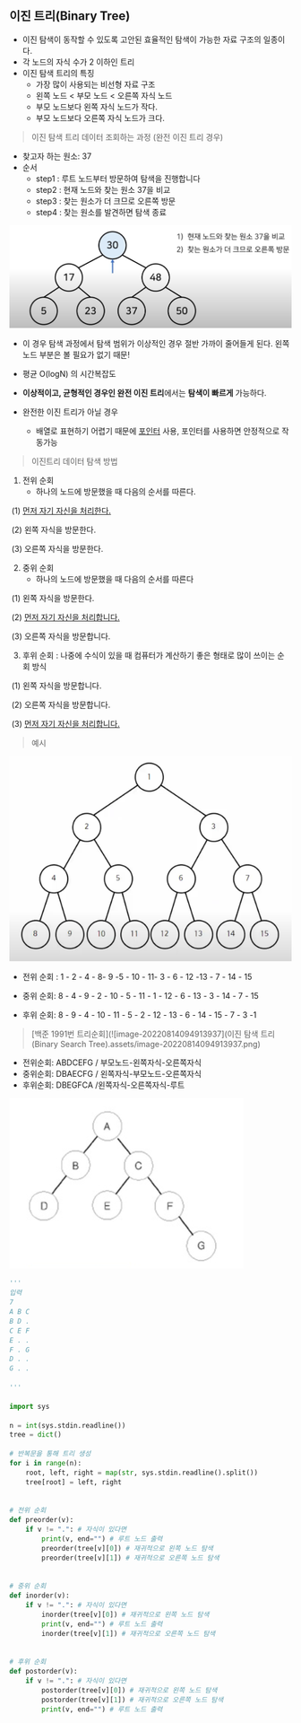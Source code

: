 ## 이진 트리(Binary  Tree)

- 이진 탐색이 동작할 수 있도록 고안된 효율적인 탐색이 가능한 자료 구조의 일종이다.
- 각 노드의 자식 수가 2 이하인 트리 
- 이진 탐색 트리의 특징 
  - 가장 많이 사용되는 비선형 자료 구조 
  - 왼쪽 노드 < 부모 노드 < 오른쪽 자식 노드
  - 부모 노드보다 왼쪽 자식 노드가 작다.
  - 부모 노드보다 오른쪽 자식 노드가 크다.

> 이진 탐색 트리 데이터 조회하는 과정 (완전 이진 트리 경우)

- 찾고자 하는 원소: 37
- 순서
  - step1 : 루트 노드부터 방문하여 탐색을 진행합니다
  - step2 : 현재 노드와 찾는 원소 37을 비교
  - step3 : 찾는 원소가 더 크므로 오른쪽 방문 
  - step4 : 찾는 원소를 발견하면 탐색 종료

![binary_search_tree](./img/binary_search_tree.png)

- 이 경우 탐색 과정에서 탐색 범위가 이상적인 경우 절반 가까이 줄어들게 된다. 왼쪽 노드 부분은 볼 필요가 없기 때문!

- 평균 O(logN) 의 시간복잡도 

- **이상적이고, 균형적인 경우인 완전 이진 트리**에서는 **탐색이 빠르게** 가능하다. 

- 완전한 이진 트리가 아닐 경우

  - 배열로 표현하기 어렵기 때문에 <u>포인터</u> 사용, 포인터를 사용하면 안정적으로 작동가능  

  

> 이진트리 데이터 탐색 방법

1. 전위 순회
   - 하나의 노드에 방문했을 때 다음의 순서를 따른다.

​	(1) <u>먼저 자기 자신을 처리한다.</u>

​	(2) 왼쪽 자식을 방문한다.

​	(3) 오른쪽 자식을 방문한다.

2. 중위 순회
   - 하나의 노드에 방문했을 때 다음의 순서를 따른다

​	(1) 왼쪽 자식을 방문한다.

​	(2) <u>먼저 자기 자신을 처리합니다.</u>

​	(3) 오른쪽 자식을 방문합니다.

3. 후위 순회 : 나중에 수식이 있을 때 컴퓨터가 계산하기 좋은 형태로 많이 쓰이는 순회 방식 

​	(1) 왼쪽 자식을 방문합니다.

​	(2) 오른쪽 자식을 방문합니다.

​	(3) <u>먼저 자기 자신을 처리합니다.</u>

> 예시

![순회방식](./img/순회방식.png)

- 전위 순회 : 1 - 2 - 4 - 8- 9 -5 - 10 - 11- 3 - 6 - 12 -13 - 7 - 14 - 15

- 중위 순회: 8 - 4 - 9 - 2 - 10 - 5 - 11 - 1 - 12 - 6 - 13 - 3 - 14 - 7 - 15
- 후위 순회: 8 - 9 - 4 - 10 - 11  - 5 - 2 - 12 - 13 - 6 - 14 - 15 - 7 - 3 -1

> [백준 1991번 트리순회](![image-20220814094913937](이진 탐색 트리(Binary Search Tree).assets/image-20220814094913937.png)

- 전위순회: ABDCEFG / 부모노드-왼쪽자식-오른쪽자식
- 중위순회: DBAECFG / 왼쪽자식-부모노드-오른쪽자식
- 후위순회: DBEGFCA /왼쪽자식-오른쪽자식-루트

![boj_1991](./img/boj_1991.png)

```python
'''
입력
7
A B C
B D .
C E F
E . .
F . G
D . .
G . .

'''

import sys

n = int(sys.stdin.readline())
tree = dict()

# 반복문을 통해 트리 생성
for i in range(n):
    root, left, right = map(str, sys.stdin.readline().split())
    tree[root] = left, right


# 전위 순회
def preorder(v):
    if v != ".": # 자식이 있다면
        print(v, end="") # 루트 노드 출력
        preorder(tree[v][0]) # 재귀적으로 왼쪽 노드 탐색
        preorder(tree[v][1]) # 재귀적으로 오른쪽 노드 탐색


# 중위 순회
def inorder(v):
    if v != ".": # 자식이 있다면
        inorder(tree[v][0]) # 재귀적으로 왼쪽 노드 탐색
        print(v, end="") # 루트 노드 출력
        inorder(tree[v][1]) # 재귀적으로 오른쪽 노드 탐색


# 후위 순회
def postorder(v):
    if v != ".": # 자식이 있다면
        postorder(tree[v][0]) # 재귀적으로 왼쪽 노드 탐색
        postorder(tree[v][1]) # 재귀적으로 오른쪽 노드 탐색
        print(v, end="") # 루트 노드 출력


```

